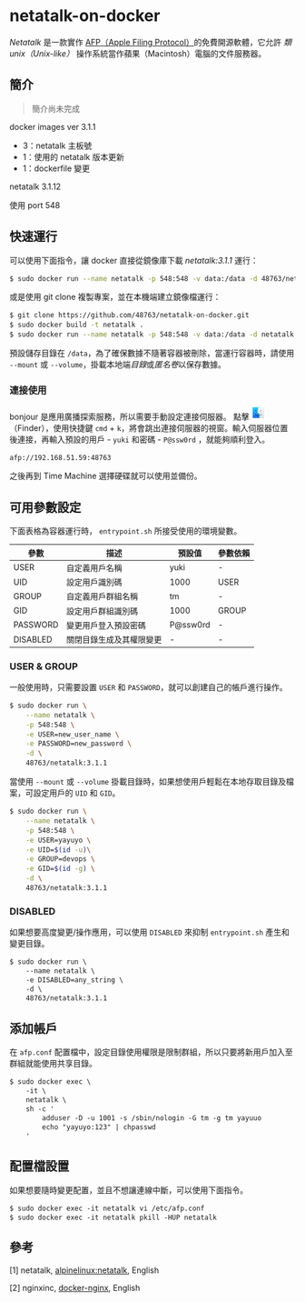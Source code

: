 # netatalk-on-docker
*Netatalk* 是一款實作 [AFP（Apple Filing Protocol）](https://en.wikipedia.org/wiki/Apple_Filing_Protocol)的免費開源軟體，它允許 *類unix（Unix-like）* 操作系統當作蘋果（Macintosh）電腦的文件服務器。

## 簡介
> 簡介尚未完成

docker images ver 3.1.1
- 3：netatalk 主板號
- 1：使用的 netatalk 版本更新
- 1：dockerfile 變更

netatalk 3.1.12

使用 port 548

## 快速運行

可以使用下面指令，讓 docker 直接從鏡像庫下載 *netatalk:3.1.1* 運行：

```bash
$ sudo docker run --name netatalk -p 548:548 -v data:/data -d 48763/netatalk:3.1.1
```

或是使用 git clone 複製專案，並在本機端建立鏡像檔運行：

```bash
$ git clone https://github.com/48763/netatalk-on-docker.git
$ sudo docker build -t netatalk . 
$ sudo docker run --name netatalk -p 548:548 -v data:/data -d netatalk
```

預設儲存目錄在 `/data`，為了確保數據不隨著容器被刪除，當運行容器時，請使用 `--mount` 或 `--volume`，掛載本地端*目錄*或*匿名卷*以保存數據。

### 連接使用

bonjour 是應用廣播探索服務，所以需要手動設定連接伺服器。
點擊  <img src="img/netatalk-img01.png" width="25px" height="25px">（Finder），使用快捷鍵 `cmd` + `k`，將會跳出連接伺服器的視窗。輸入伺服器位置後連接，再輸入預設的用戶 - `yuki` 和密碼 - `P@ssw0rd` ，就能夠順利登入。

```
afp://192.168.51.59:48763
```

之後再到 Time Machine 選擇硬碟就可以使用並備份。


## 可用參數設定

下面表格為容器運行時， `entrypoint.sh` 所接受使用的環境變數。

| 參數 | 描述 | 預設值 | 參數依賴 |
| -- | -- | -- | -- | 
| USER | 自定義用戶名稱 | yuki | - |
| UID | 設定用戶識別碼 | 1000 | USER |
| GROUP | 自定義用戶群組名稱 | tm | - |
| GID | 設定用戶群組識別碼 | 1000 | GROUP |
| PASSWORD | 變更用戶登入預設密碼 | P@ssw0rd | - |
| DISABLED | 關閉目錄生成及其權限變更 | - | - |

### USER & GROUP

一般使用時，只需要設置 `USER` 和 `PASSWORD`，就可以創建自己的帳戶進行操作。

```bash
$ sudo docker run \
    --name netatalk \
    -p 548:548 \
    -e USER=new_user_name \
    -e PASSWORD=new_password \
    -d \
    48763/netatalk:3.1.1
```

當使用 `--mount` 或 `--volume` 掛載目錄時，如果想使用戶輕鬆在本地存取目錄及檔案，可設定用戶的 `UID` 和 `GID`。

```bash
$ sudo docker run \
    --name netatalk \
    -p 548:548 \
    -e USER=yayuyo \
    -e UID=$(id -u)\
    -e GROUP=devops \
    -e GID=$(id -g) \
    -d \
    48763/netatalk:3.1.1
```

### DISABLED

如果想要高度變更/操作應用，可以使用 `DISABLED` 來抑制 `entrypoint.sh` 產生和變更目錄。
```
$ sudo docker run \
    --name netatalk \
    -e DISABLED=any_string \
    -d \
    48763/netatalk:3.1.1
```

## 添加帳戶

在 `afp.conf` 配置檔中，設定目錄使用權限是限制群組，所以只要將新用戶加入至群組就能使用共享目錄。
```
$ sudo docker exec \
    -it \
    netatalk \
    sh -c '
        adduser -D -u 1001 -s /sbin/nologin -G tm -g tm yayuuo
        echo "yayuyo:123" | chpasswd
    '
```

## 配置檔設置

如果想要隨時變更配置，並且不想讓連線中斷，可以使用下面指令。
```
$ sudo docker exec -it netatalk vi /etc/afp.conf
$ sudo docker exec -it netatalk pkill -HUP netatalk
```

## 參考

[1] netatalk, <a href="https://git.alpinelinux.org/aports/tree/community/netatalk/APKBUILD" target="_blank" title="連結替代文字">alpinelinux:netatalk</a>, English

[2] nginxinc, <a href="https://github.com/nginxinc/docker-nginx" target="_blank" title="連結替代文字">docker-nginx</a>, English
